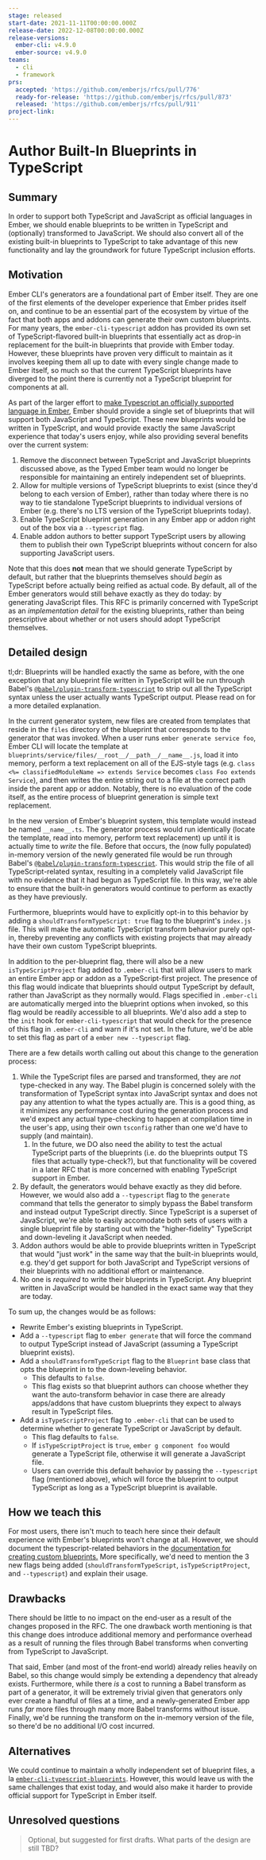 ```yaml
---
stage: released
start-date: 2021-11-11T00:00:00.000Z
release-date: 2022-12-08T00:00:00.000Z
release-versions:
  ember-cli: v4.9.0
  ember-source: v4.9.0
teams:
  - cli
  - framework
prs:
  accepted: 'https://github.com/emberjs/rfcs/pull/776'
  ready-for-release: 'https://github.com/emberjs/rfcs/pull/873'
  released: 'https://github.com/emberjs/rfcs/pull/911'
project-link:
---
```


<!---
Directions for above:

Stage: Leave as is
Start Date: Fill in with today's date, YYYY-MM-DD
Release Date: Leave as is
Release Versions: Leave as is
Relevant Team(s): Fill this in with the [team(s)](README.md#relevant-teams) to which this RFC applies
RFC PR: Fill this in with the URL for the Proposal RFC PR
-->

# Author Built-In Blueprints in TypeScript

## Summary

In order to support both TypeScript and JavaScript as official languages in Ember, we should enable blueprints to be written in TypeScript and (optionally) transformed to JavaScript. We should also convert all of the existing built-in blueprints to TypeScript to take advantage of this new functionality and lay the groundwork for future TypeScript inclusion efforts.

## Motivation

Ember CLI's generators are a foundational part of Ember itself. They are one of the first elements of the developer experience that Ember prides itself on, and continue to be an essential part of the ecosystem by virtue of the fact that both apps and addons can generate their own custom blueprints. For many years, the `ember-cli-typescript` addon has provided its own set of TypeScript-flavored built-in blueprints that essentially act as drop-in replacement for the built-in blueprints that provide with Ember today. However, these blueprints have proven very difficult to maintain as it involves keeping them all up to date with every single change made to Ember itself, so much so that the current TypeScript blueprints have diverged to the point there is currently not a TypeScript blueprint for components at all.

As part of the larger effort to [make Typescript an officially supported language in Ember](https://github.com/emberjs/rfcs/pull/724), Ember should provide a single set of blueprints that will support both JavaScript and TypeScript. These new blueprints would be written in TypeScript, and would provide exactly the same JavaScript experience that today's users enjoy, while also providing several benefits over the current system:

1. Remove the disconnect between TypeScript and JavaScript blueprints discussed above, as the Typed Ember team would no longer be responsible for maintaining an entirely independent set of blueprints.
1. Allow for multiple versions of TypeScript blueprints to exist (since they'd belong to each version of Ember), rather than today where there is no way to tie standalone TypeScript blueprints to individual versions of Ember (e.g. there's no LTS version of the TypeScript blueprints today).
1. Enable TypeScript blueprint generation in any Ember app or addon right out of the box via a `--typescript` flag.
1. Enable addon authors to better support TypeScript users by allowing them to publish their own TypeScript blueprints without concern for also supporting JavaScript users.

Note that this does **not** mean that we should generate TypeScript by default, but rather that the blueprints themselves should _begin_ as TypeScript before actually being reified as actual code. By default, all of the Ember generators would still behave exactly as they do today: by generating JavaScript files. This RFC is primarily concerned with TypeScript as an _implementation detail_ for the existing blueprints, rather than being prescriptive about whether or not users should adopt TypeScript themselves.

## Detailed design

tl;dr: Blueprints will be handled exactly the same as before, with the one exception that any blueprint file written in TypeScript will be run through Babel's [`@babel/plugin-transform-typescript`](https://babeljs.io/docs/en/babel-plugin-transform-typescript) to strip out all the TypeScript syntax unless the user actually wants TypeScript output. Please read on for a more detailed explanation.

In the current generator system, new files are created from templates that reside in the `files` directory of the blueprint that corresponds to the generator that was invoked. When a user runs `ember generate service foo`, Ember CLI will locate the template at `blueprints/service/files/__root__/__path__/__name__.js`, load it into memory, perform a text replacement on all of the EJS-style tags (e.g. `class <%= classifiedModuleName => extends Service` becomes `class Foo extends Service`), and then writes the entire string out to a file at the correct path inside the parent app or addon. Notably, there is no evaluation of the code itself, as the entire process of blueprint generation is simple text replacement.

In the new version of Ember's blueprint system, this template would instead be named `__name__.ts`. The generator process would run identically (locate the template, read into memory, perform text replacement) up until it is actually time to _write_ the file. Before that occurs, the (now fully populated) in-memory version of the newly generated file would be run through Babel's [`@babel/plugin-transform-typescript`](https://babeljs.io/docs/en/babel-plugin-transform-typescript). This would strip the file of all TypeScript-related syntax, resulting in a completely valid JavaScript file with no evidence that it had begun as TypeScript file. In this way, we're able to ensure that the built-in generators would continue to perform as exactly as they have previously.

Furthermore, blueprints would have to explicitly opt-in to this behavior by adding a `shouldTransformTypeScript: true` flag to the blueprint's `index.js` file. This will make the automatic TypeScript transform behavior purely opt-in, thereby preventing any conflicts with existing projects that may already have their own custom TypeScript blueprints.

In addition to the per-blueprint flag, there will also be a new `isTypeScriptProject` flag added to `.ember-cli` that will allow users to mark an entire Ember app or addon as a TypeScript-first project. The presence of this flag would indicate that blueprints should output TypeScript by default, rather than JavaScript as they normally would. Flags specified in `.ember-cli` are automatically merged into the blueprint options when invoked, so this flag would be readily accessible to all blueprints. We'd also add a step to the `init` hook for `ember-cli-typescript` that would check for the presence of this flag in `.ember-cli` and warn if it's not set. In the future, we'd be able to set this flag as part of a `ember new --typescript` flag.

There are a few details worth calling out about this change to the generation process:

1. While the TypeScript files are parsed and transformed, they are _not_ type-checked in any way. The Babel plugin is concerned solely with the transformation of TypeScript syntax into JavaScript syntax and does not pay any attention to what the types actually are. This is a good thing, as it minimizes any performance cost during the generation process and we'd expect any actual type-checking to happen at compilation time in the user's app, using their own `tsconfig` rather than one we'd have to supply (and maintain).
   1. In the future, we DO also need the ability to test the actual TypeScript parts of the blueprints (i.e. do the blueprints output TS files that actually type-check?), but that functionality will be covered in a later RFC that is more concerned with enabling TypeScript support in Ember.
1. By default, the generators would behave exactly as they did before. However, we would also add a `--typescript` flag to the `generate` command that tells the generator to simply bypass the Babel transform and instead output TypeScript directly. Since TypeScript is a superset of JavaScript, we're able to easily accomodate both sets of users with a single blueprint file by starting out with the "higher-fidelity" TypeScript and down-leveling it JavaScript when needed.
1. Addon authors would be able to provide blueprints written in TypeScript that would "just work" in the same way that the built-in blueprints would, e.g. they'd get support for both JavaScript and TypeScript versions of their blueprints with no additional effort or maintenance.
1. No one is _required_ to write their blueprints in TypeScript. Any blueprint written in JavaScript would be handled in the exact same way that they are today.

To sum up, the changes would be as follows:

- Rewrite Ember's existing blueprints in TypeScript.
- Add a `--typescript` flag to `ember generate` that will force the command to output TypeScript instead of JavaScript (assuming a TypeScript blueprint exists).
- Add a `shouldTransformTypeScript` flag to the `Blueprint` base class that opts the blueprint in to the down-leveling behavior.
  - This defaults to `false`.
  - This flag exists so that blueprint authors can choose whether they want the auto-transform behavior in case there are already apps/addons that have custom blueprints they expect to always result in TypeScript files.
- Add a `isTypeScriptProject` flag to `.ember-cli` that can be used to determine whether to generate TypeScript or JavaScript by default.
  - This flag defaults to `false`.
  - If `isTypeScriptProject` is `true`, `ember g component foo` would generate a TypeScript file, otherwise it will generate a JavaScript file.
  - Users can override this default behavior by passing the `--typescript` flag (mentioned above), which will force the blueprint to output TypeScript as long as a TypeScript blueprint is available.

## How we teach this

For most users, there isn't much to teach here since their default experience with Ember's blueprints won't change at all. However, we should document the typescript-related behaviors in the [documentation for creating custom blueprints.](https://cli.emberjs.com/release/advanced-use/blueprints/) More specifically, we'd need to mention the 3 new flags being added (`shouldTransformTypeScript`, `isTypeScriptProject`, and `--typescript`) and explain their usage.

## Drawbacks

There should be little to no impact on the end-user as a result of the changes proposed in the RFC. The one drawback worth mentioning is that this change does introduce additional memory and performance overhead as a result of running the files through Babel transforms when converting from TypeScript to JavaScript.

That said, Ember (and most of the front-end world) already relies heavily on Babel, so this change would simply be extending a dependency that already exists. Furthermore, while there _is_ a cost to running a Babel transform as part of a generator, it will be extremely trivial given that generators only ever create a handful of files at a time, and a newly-generated Ember app runs _far_ more files through many more Babel transforms without issue. Finally, we'd be running the transform on the in-memory version of the file, so there'd be no additional I/O cost incurred.

## Alternatives

We could continue to maintain a wholly independent set of blueprint files, a la [`ember-cli-typescript-blueprints`](https://github.com/typed-ember/ember-cli-typescript-blueprints). However, this would leave us with the same challenges that exist today, and would also make it harder to provide official support for TypeScript in Ember itself.

## Unresolved questions

> Optional, but suggested for first drafts. What parts of the design are still
> TBD?
